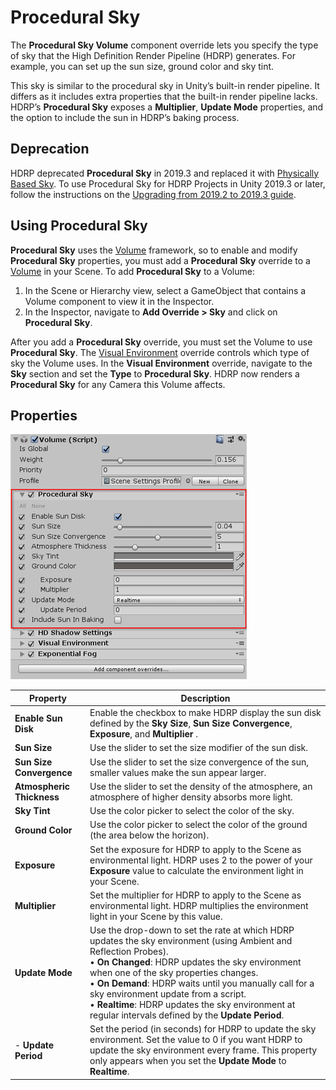# Procedural Sky

The **Procedural Sky Volume** component override lets you specify the type of sky that the High Definition Render Pipeline (HDRP) generates. For example, you can set up the sun size, ground color and sky tint.  

This sky is similar to the procedural sky in Unity’s built-in render pipeline. It differs as it includes extra properties that the built-in render pipeline lacks. HDRP’s **Procedural Sky** exposes a **Multiplier**, **Update Mode** properties, and the option to include the sun in HDRP’s baking process.

## Deprecation

HDRP deprecated **Procedural Sky** in 2019.3 and replaced it with [Physically Based Sky](Override-Physically-Based-Sky.html). To use Procedural Sky for HDRP Projects in Unity 2019.3 or later, follow the instructions on the [Upgrading from 2019.2 to 2019.3 guide](Upgrading-From-2019.2-to-2019.3.html#ProceduralSky).

## Using Procedural Sky

**Procedural Sky** uses the [Volume](Volumes.html) framework, so to enable and modify **Procedural Sky** properties, you must add a **Procedural Sky** override to a [Volume](Volumes.html) in your Scene. To add **Procedural Sky** to a Volume:

1. In the Scene or Hierarchy view, select a GameObject that contains a Volume component to view it in the Inspector.
2. In the Inspector, navigate to **Add Override > Sky** and click on **Procedural Sky**.

After you add a **Procedural Sky** override, you must set the Volume to use **Procedural  Sky**. The [Visual Environment](Override-Visual-Environment.html) override controls which type of sky the Volume uses. In the **Visual Environment** override, navigate to the **Sky** section and set the **Type** to **Procedural Sky**. HDRP now renders a **Procedural Sky** for any Camera this Volume affects.

## Properties

![](Images/Override-ProceduralSky1.png)

| Property                  | Description                                                  |
| ------------------------- | ------------------------------------------------------------ |
| **Enable Sun Disk**       | Enable the checkbox to make HDRP display the sun disk defined by the **Sky Size**, **Sun Size Convergence**, **Exposure**, and **Multiplier** . |
| **Sun Size**              | Use the slider to set the size modifier of the sun disk.     |
| **Sun Size Convergence**  | Use the slider to set the size convergence of the sun, smaller values make the sun appear larger. |
| **Atmospheric Thickness** | Use the slider to set the density of the atmosphere, an atmosphere of higher density absorbs more light. |
| **Sky Tint**              | Use the color picker to select the color of the sky.         |
| **Ground Color**          | Use the color picker to select the color of the ground (the area below the horizon). |
| **Exposure**              | Set the exposure for HDRP to apply to the Scene as environmental light. HDRP uses 2 to the power of your **Exposure** value to calculate the environment light in your Scene. |
| **Multiplier**            | Set the multiplier for HDRP to apply to the Scene as environmental light. HDRP multiplies the environment light in your Scene by this value. |
| **Update Mode**           | Use the drop-down to set the rate at which HDRP updates the sky environment (using Ambient and Reflection Probes).<br />&#8226; **On Changed**: HDRP updates the sky environment when one of the sky properties changes.<br />&#8226; **On Demand**: HDRP waits until you manually call for a sky environment update from a script.<br />&#8226; **Realtime**: HDRP updates the sky environment at regular intervals defined by the **Update Period**. |
| - **Update Period**       | Set the period (in seconds) for HDRP to update the sky environment. Set the value to 0 if you want HDRP to update the sky environment every frame. This property only appears when you set the **Update Mode** to **Realtime**. |